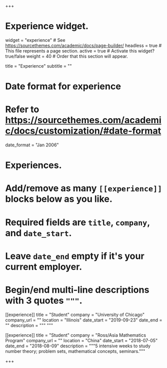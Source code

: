 +++
# Experience widget.
widget = "experience"  # See https://sourcethemes.com/academic/docs/page-builder/
headless = true  # This file represents a page section.
active = true  # Activate this widget? true/false
weight = 40  # Order that this section will appear.

title = "Experience"
subtitle = ""

# Date format for experience
#   Refer to https://sourcethemes.com/academic/docs/customization/#date-format
date_format = "Jan 2006"

# Experiences.
#   Add/remove as many `[[experience]]` blocks below as you like.
#   Required fields are `title`, `company`, and `date_start`.
#   Leave `date_end` empty if it's your current employer.
#   Begin/end multi-line descriptions with 3 quotes `"""`.
[[experience]]
  title = "Student"
  company = "University of Chicago"
  company_url = ""
  location = "Illinois"
  date_start = "2019-09-23"
  date_end = ""
  description = """
  """

[[experience]]
  title = "Student"
  company = "Ross/Asia Mathematics Program"
  company_url = ""
  location = "China"
  date_start = "2018-07-05"
  date_end = "2018-08-09"
  description = """5 intensive weeks to study number theory; problem sets, mathematical concepts, seminars."""

+++
